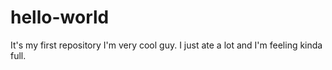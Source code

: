 # hello-world
It's my first repository
I'm very cool guy.
I just ate a lot and I'm feeling kinda full.
